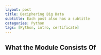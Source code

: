 ```yaml
---
layout: post
title: Deciphering Big Data
subtitle: Each post also has a subtitle
categories: Python
tags: [Python, intro, certificate]
---
```



## What the Module Consists Of

